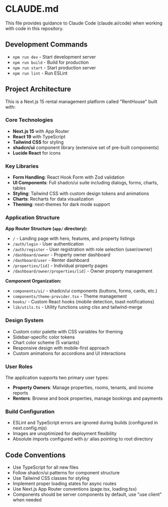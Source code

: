 # CLAUDE.md

This file provides guidance to Claude Code (claude.ai/code) when working with code in this repository.

## Development Commands

- `npm run dev` - Start development server
- `npm run build` - Build for production
- `npm run start` - Start production server
- `npm run lint` - Run ESLint

## Project Architecture

This is a Next.js 15 rental management platform called "RentHouse" built with:

### Core Technologies
- **Next.js 15** with App Router
- **React 19** with TypeScript
- **Tailwind CSS** for styling
- **shadcn/ui** component library (extensive set of pre-built components)
- **Lucide React** for icons

### Key Libraries
- **Form Handling**: React Hook Form with Zod validation
- **UI Components**: Full shadcn/ui suite including dialogs, forms, charts, tables
- **Styling**: Tailwind CSS with custom design tokens and animations
- **Charts**: Recharts for data visualization
- **Theming**: next-themes for dark mode support

### Application Structure

**App Router Structure (`app/` directory):**
- `/` - Landing page with hero, features, and property listings
- `/auth/login` - User authentication
- `/auth/register` - User registration with role selection (user/owner)
- `/dashboard/owner` - Property owner dashboard
- `/dashboard/user` - Renter dashboard
- `/properties/[id]` - Individual property pages
- `/dashboard/owner/properties/[id]` - Owner property management

**Component Organization:**
- `components/ui/` - shadcn/ui components (buttons, forms, cards, etc.)
- `components/theme-provider.tsx` - Theme management
- `hooks/` - Custom React hooks (mobile detection, toast notifications)
- `lib/utils.ts` - Utility functions using clsx and tailwind-merge

### Design System
- Custom color palette with CSS variables for theming
- Sidebar-specific color tokens
- Chart color scheme (5 variants)
- Responsive design with mobile-first approach
- Custom animations for accordions and UI interactions

### User Roles
The application supports two primary user types:
- **Property Owners**: Manage properties, rooms, tenants, and income reports
- **Renters**: Browse and book properties, manage bookings and payments

### Build Configuration
- ESLint and TypeScript errors are ignored during builds (configured in next.config.mjs)
- Images are unoptimized for deployment flexibility
- Absolute imports configured with `@/` alias pointing to root directory

## Code Conventions

- Use TypeScript for all new files
- Follow shadcn/ui patterns for component structure
- Use Tailwind CSS classes for styling
- Implement proper loading states for async routes
- Use Next.js App Router conventions (page.tsx, loading.tsx)
- Components should be server components by default, use "use client" when needed